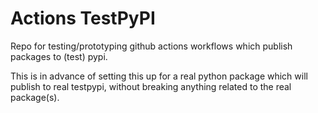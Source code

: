 # Actions TestPyPI

Repo for testing/prototyping github actions workflows which publish packages to (test) pypi.

This is in advance of setting this up for a real python package which will publish to real testpypi, without breaking anything related to the real package(s).